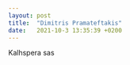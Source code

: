 ```yaml
---
layout: post
title:  "Dimitris Pramateftakis"
date:   2021-10-3 13:35:39 +0200
---
```


Kalhspera sas 